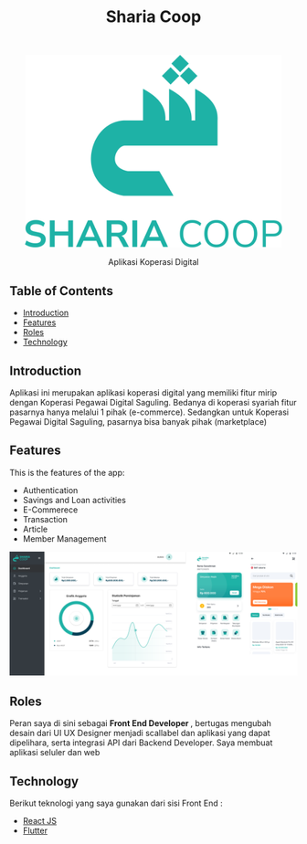 <h1 align="center"> Sharia Coop </h1> <br>
<p align="center">
  <a>
    <img alt="GitPoint" title="GitPoint" src="https://github.com/DafaZakhulhaq27/portofolio_desc/blob/master/assets/sharia_coop_logo.png?raw=true" width="450">
  </a>
</p>

<p align="center">
  Aplikasi Koperasi Digital
</p>

<!-- START doctoc generated TOC please keep comment here to allow auto update -->
<!-- DON'T EDIT THIS SECTION, INSTEAD RE-RUN doctoc TO UPDATE -->
## Table of Contents

- [Introduction](#introduction)
- [Features](#features)
- [Roles](#roles)
- [Technology](#technology)

<!-- END doctoc generated TOC please keep comment here to allow auto update -->

## Introduction

Aplikasi ini merupakan aplikasi koperasi digital yang memiliki fitur mirip dengan Koperasi Pegawai Digital Saguling. Bedanya di koperasi syariah fitur pasarnya hanya melalui 1 pihak (e-commerce). Sedangkan untuk Koperasi Pegawai Digital Saguling, pasarnya bisa banyak pihak (marketplace)
## Features

This is the features of the app:

* Authentication
* Savings and Loan activities
* E-Commerece
* Transaction
* Article
* Member Management

<p align="center">
  <img src = "https://github.com/DafaZakhulhaq27/portofolio_desc/blob/master/assets/sharia_coop_ss.png?raw=true" width=700>
</p>

## Roles

Peran saya di sini sebagai <strong>Front End Developer </strong>, bertugas mengubah desain dari UI UX Designer menjadi scallabel dan aplikasi yang dapat dipelihara, serta integrasi API dari Backend Developer. Saya membuat aplikasi seluler dan web

## Technology

Berikut teknologi yang saya gunakan dari sisi Front End :
- [React JS](https://reactjs.org/)
- [Flutter](https://flutter.dev/)
